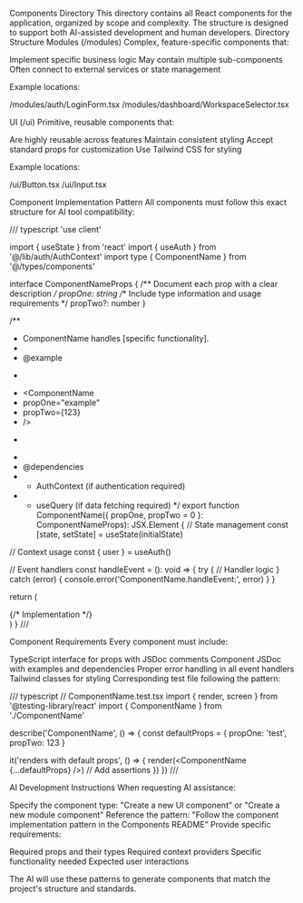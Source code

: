 Components Directory
This directory contains all React components for the application, organized by scope and complexity. The structure is designed to support both AI-assisted development and human developers.
Directory Structure
Modules (/modules)
Complex, feature-specific components that:

Implement specific business logic
May contain multiple sub-components
Often connect to external services or state management

Example locations:

/modules/auth/LoginForm.tsx
/modules/dashboard/WorkspaceSelector.tsx

UI (/ui)
Primitive, reusable components that:

Are highly reusable across features
Maintain consistent styling
Accept standard props for customization
Use Tailwind CSS for styling

Example locations:

/ui/Button.tsx
/ui/Input.tsx

Component Implementation Pattern
All components must follow this exact structure for AI tool compatibility:

/// typescript
'use client'

import { useState } from 'react'
import { useAuth } from '@/lib/auth/AuthContext'
import type { ComponentName } from '@/types/components'

interface ComponentNameProps {
  /** Document each prop with a clear description */
  propOne: string
  /** Include type information and usage requirements */
  propTwo?: number
}

/**
 * ComponentName handles [specific functionality].
 *
 * @example
 * ```tsx
 * <ComponentName
 *   propOne="example"
 *   propTwo={123}
 * />
 * ```
 *
 * @dependencies
 * - AuthContext (if authentication required)
 * - useQuery (if data fetching required)
 */
export function ComponentName({
  propOne,
  propTwo = 0
}: ComponentNameProps): JSX.Element {
  // State management
  const [state, setState] = useState<StateType>(initialState)
  
  // Context usage
  const { user } = useAuth()
  
  // Event handlers
  const handleEvent = (): void => {
    try {
      // Handler logic
    } catch (error) {
      console.error('ComponentName.handleEvent:', error)
    }
  }

  return (
    <div className="consistent-tailwind-classes">
      {/* Implementation */}
    </div>
  )
}
///

Component Requirements
Every component must include:

TypeScript interface for props with JSDoc comments
Component JSDoc with examples and dependencies
Proper error handling in all event handlers
Tailwind classes for styling
Corresponding test file following the pattern:

/// typescript
// ComponentName.test.tsx
import { render, screen } from '@testing-library/react'
import { ComponentName } from './ComponentName'

describe('ComponentName', () => {
  const defaultProps = {
    propOne: 'test',
    propTwo: 123
  }

  it('renders with default props', () => {
    render(<ComponentName {...defaultProps} />)
    // Add assertions
  })
})
///

AI Development Instructions
When requesting AI assistance:

Specify the component type:
"Create a new UI component" or "Create a new module component"
Reference the pattern:
"Follow the component implementation pattern in the Components README"
Provide specific requirements:

Required props and their types
Required context providers
Specific functionality needed
Expected user interactions

The AI will use these patterns to generate components that match the project's structure and standards.